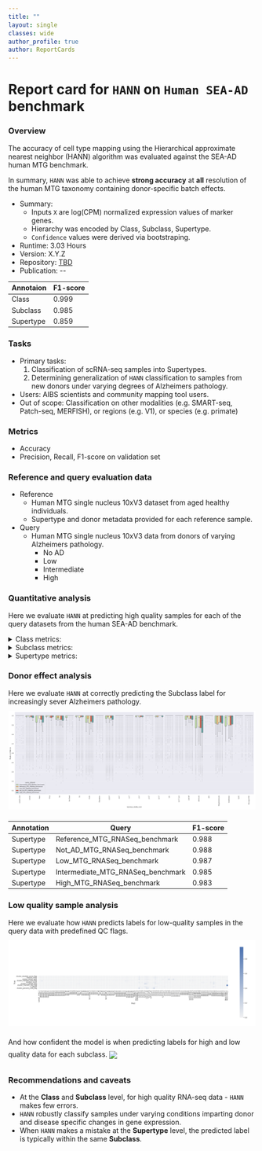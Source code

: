 ```yaml
---
title: ""
layout: single
classes: wide
author_profile: true
author: ReportCards
---
```


# Report card for `HANN` on `Human SEA-AD` benchmark

### Overview

The accuracy of cell type mapping using the Hierarchical approximate nearest neighbor (HANN) algorithm was evaluated against the SEA-AD human MTG benchmark.

In summary, `HANN` was able to achieve **strong accuracy** at **all** resolution of the human MTG taxonomy containing donor-specific batch effects.

- Summary:
    - Inputs `X` are log(CPM) normalized expression values of marker genes.
    - Hierarchy was encoded by Class, Subclass, Supertype.
    - `Confidence` values were derived via bootstraping.
 - Runtime: 3.03 Hours
 - Version: X.Y.Z
 - Repository: [TBD](TBD)
 - Publication: --

Annotaion | F1-score
--- | ---
Class | 0.999
Subclass | 0.985
Supertype | 0.859

### Tasks
 - Primary tasks:
    1. Classification of scRNA-seq samples into Supertypes.
    2. Determining generalization of `HANN` classification to samples from new donors under varying degrees of Alzheimers pathology.
 - Users: AIBS scientists and community mapping tool users.
 - Out of scope: Classification on other modalities (e.g. SMART-seq, Patch-seq, MERFISH), or regions (e.g. V1), or species (e.g. primate)

### Metrics
 - Accuracy
 - Precision, Recall, F1-score on validation set

### Reference and query evaluation data
 - Reference
    - Human MTG single nucleus 10xV3 dataset from aged healthy individuals.
    - Supertype and donor metadata provided for each reference sample.
 - Query
    - Human MTG single nucleus 10xV3 data from donors of varying Alzheimers pathology.
        - No AD
        - Low
        - Intermediate
        - High

### Quantitative analysis

Here we evaluate `HANN` at predicting high quality samples for each of the query datasets from the human SEA-AD benchmark.

<details>
<summary> Class metrics: </summary>

1. Label-wise F1-score<br>
<img align='center' style="padding:10px 0px 10px 0px; border-radius: 0%" src="../assets/human_SEA-AD/HANN/Class_HANN_all_F1_score.png"/>

2. Confidence values for correctly and incorrectly assigned labels<br>
<img align='center' style="padding:10px 0px 10px 0px; border-radius: 0%" src="../assets/human_SEA-AD/HANN/Class_HANN_all_conf_box.png"/>

3. Label-wise recall<br>
<img align='center' style="padding:10px 0px 10px 0px; border-radius: 0%" src="../assets/human_SEA-AD/HANN/Class_HANN_all_recall.png"/>

4. Label-wise precision<br>
<img align='center' style="padding:10px 0px 10px 0px; border-radius: 0%" src="../assets/human_SEA-AD/HANN/Class_HANN_all_precision.png"/>

5. Confusion matrix (row-normalized)<br><img align='center' style="padding:10px 0px 10px 0px; border-radius: 0%" src="../assets/human_SEA-AD/HANN/Class_HANN_all_conf_mat.png"/>

</details>

<details>
<summary> Subclass metrics: </summary>

1. Label-wise F1-score<br>
<img align='center' style="padding:10px 0px 10px 0px; border-radius: 0%" src="../assets/human_SEA-AD/HANN/Subclass_HANN_all_F1_score.png"/>

2. Confidence values for correctly and incorrectly assigned labels<br>
<img align='center' style="padding:10px 0px 10px 0px; border-radius: 0%" src="../assets/human_SEA-AD/HANN/Subclass_HANN_all_conf_box.png"/>

3. Label-wise recall<br>
<img align='center' style="padding:10px 0px 10px 0px; border-radius: 0%" src="../assets/human_SEA-AD/HANN/Subclass_HANN_all_recall.png"/>

4. Label-wise precision<br>
<img align='center' style="padding:10px 0px 10px 0px; border-radius: 0%" src="../assets/human_SEA-AD/HANN/Subclass_HANN_all_precision.png"/>

5. Confusion matrix (row-normalized)<br>
<img align='center' style="padding:10px 0px 10px 0px; border-radius: 0%" src="../assets/human_SEA-AD/HANN/Subclass_HANN_all_conf_mat.png"/>

</details>

<details>
<summary> Supertype metrics: </summary>

1. Label-wise F1-score<br>
<img align='center' style="padding:10px 0px 10px 0px; border-radius: 0%" src="../assets/human_SEA-AD/HANN/Supertype_HANN_all_F1_score.png"/>

2. Confidence values for correctly and incorrectly assigned labels<br>
<img align='center' style="padding:10px 0px 10px 0px; border-radius: 0%" src="../assets/human_SEA-AD/HANN/Supertype_HANN_all_conf_box.png"/>

3. Label-wise recall<br>
<img align='center' style="padding:10px 0px 10px 0px; border-radius: 0%" src="../assets/human_SEA-AD/HANN/Supertype_HANN_all_recall.png"/>

4. Label-wise precision<br>
<img align='center' style="padding:10px 0px 10px 0px; border-radius: 0%" src="../assets/human_SEA-AD/HANN/Supertype_HANN_all_precision.png"/>

5. Confusion matrix (row-normalized)<br>
<img align='center' style="padding:10px 0px 10px 0px; border-radius: 0%" src="../assets/human_SEA-AD/HANN/Supertype_HANN_all_conf_mat.png"/>

</details>

### Donor effect analysis

Here we evaluate `HANN` at correctly predicting the Subclass label for increasingly sever Alzheimers pathology.
<img align='center' style="padding:10px 0px 10px 0px; border-radius: 0%" src="../assets/human_SEA-AD/HANN/Subclass_HANN_cond_conf_box.png"/>

Annotation | Query | F1-score
--- | --- | ---
Supertype | Reference_MTG_RNASeq_benchmark | 0.988
Supertype | Not_AD_MTG_RNASeq_benchmark | 0.988
Supertype | Low_MTG_RNASeq_benchmark | 0.987
Supertype | Intermediate_MTG_RNASeq_benchmark | 0.985
Supertype | High_MTG_RNASeq_benchmark | 0.983

### Low quality sample analysis

Here we evaluate how `HANN` predicts labels for low-quality samples in the query data with predefined QC flags.
<img align='center' style="padding:10px 0px 10px 0px; border-radius: 0%" src="../assets/human_SEA-AD/HANN/Supertype_HANN_low_qc_conf_mat.png"/>

And how confident the model is when predicting labels for high and low quality data for each subclass.
<img align='center' style="padding:10px 0px 10px 0px; border-radius: 0%" src="../assets/human_SEA-AD/FLAT/Subclass_HANN_quality_conf_box.png"/>

### Recommendations and caveats
 - At the **Class** and **Subclass** level, for high quality RNA-seq data - `HANN` makes few errors.
 - `HANN` robustly classify samples under varying conditions imparting donor and disease specific changes in gene expression.
 - When `HANN` makes a mistake at the **Supertype** level, the predicted label is typically within the same **Subclass**.
